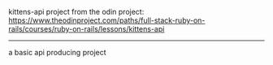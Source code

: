kittens-api project from the odin project: https://www.theodinproject.com/paths/full-stack-ruby-on-rails/courses/ruby-on-rails/lessons/kittens-api


*********************


a basic api producing project
